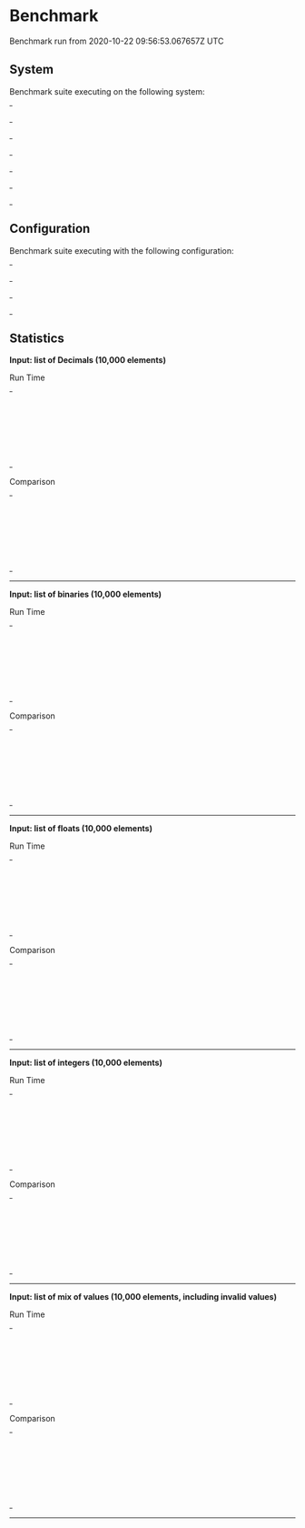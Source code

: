 # Benchmark

Benchmark run from 2020-10-22 09:56:53.067657Z UTC

## System

Benchmark suite executing on the following system:

<table style="width: 1%">
  <tr>
    <th style="width: 1%; white-space: nowrap">Operating System</th>
    <td>macOS</td>
  </tr><tr>
    <th style="white-space: nowrap">CPU Information</th>
    <td style="white-space: nowrap">Intel(R) Core(TM) i5-4570 CPU @ 3.20GHz</td>
  </tr><tr>
    <th style="white-space: nowrap">Number of Available Cores</th>
    <td style="white-space: nowrap">4</td>
  </tr><tr>
    <th style="white-space: nowrap">Available Memory</th>
    <td style="white-space: nowrap">32 GB</td>
  </tr><tr>
    <th style="white-space: nowrap">Elixir Version</th>
    <td style="white-space: nowrap">1.10.3</td>
  </tr><tr>
    <th style="white-space: nowrap">Erlang Version</th>
    <td style="white-space: nowrap">22.3.3</td>
  </tr>
</table>

## Configuration

Benchmark suite executing with the following configuration:

<table style="width: 1%">
  <tr>
    <th style="width: 1%">:time</th>
    <td style="white-space: nowrap">5 s</td>
  </tr><tr>
    <th>:parallel</th>
    <td style="white-space: nowrap">1</td>
  </tr><tr>
    <th>:warmup</th>
    <td style="white-space: nowrap">2 s</td>
  </tr>
</table>

## Statistics


__Input: list of Decimals (10,000 elements)__

Run Time
<table style="width: 1%">
  <tr>
    <th>Name</th>
    <th style="text-align: right">IPS</th>
    <th style="text-align: right">Average</th>
    <th style="text-align: right">Devitation</th>
    <th style="text-align: right">Median</th>
    <th style="text-align: right">99th&nbsp;%</th>
  </tr>
  <tr>
    <td style="white-space: nowrap">`Parse decimal by type`</td>
    <td style="white-space: nowrap; text-align: right">1.79 K</td>
    <td style="white-space: nowrap; text-align: right">559.87 μs</td>
    <td style="white-space: nowrap; text-align: right">±14.35%</td>
    <td style="white-space: nowrap; text-align: right">534 μs</td>
    <td style="white-space: nowrap; text-align: right">869.97 μs</td>
  </tr>
  <tr>
    <td style="white-space: nowrap">`Parse decimal by type` with default fun</td>
    <td style="white-space: nowrap; text-align: right">1.62 K</td>
    <td style="white-space: nowrap; text-align: right">618.34 μs</td>
    <td style="white-space: nowrap; text-align: right">±11.96%</td>
    <td style="white-space: nowrap; text-align: right">593 μs</td>
    <td style="white-space: nowrap; text-align: right">944 μs</td>
  </tr>
  <tr>
    <td style="white-space: nowrap">`Cast decimal`</td>
    <td style="white-space: nowrap; text-align: right">1.18 K</td>
    <td style="white-space: nowrap; text-align: right">849.28 μs</td>
    <td style="white-space: nowrap; text-align: right">±14.92%</td>
    <td style="white-space: nowrap; text-align: right">805 μs</td>
    <td style="white-space: nowrap; text-align: right">1436.29 μs</td>
  </tr>
  <tr>
    <td style="white-space: nowrap">`Cast decimal` with default fun</td>
    <td style="white-space: nowrap; text-align: right">1.07 K</td>
    <td style="white-space: nowrap; text-align: right">932.90 μs</td>
    <td style="white-space: nowrap; text-align: right">±10.44%</td>
    <td style="white-space: nowrap; text-align: right">895 μs</td>
    <td style="white-space: nowrap; text-align: right">1319.24 μs</td>
  </tr>
</table>
Comparison
<table style="width: 1%">
  <tr>
    <th>Name</th>
    <th style="text-align: right">IPS</th>
    <th style="text-align: right">Slower</th>
  <tr>
    <td style="white-space: nowrap">`Parse decimal by type`</td>
    <td style="white-space: nowrap;text-align: right">1.79 K</td>
    <td>&nbsp;</td>
  </tr>
  <tr>
    <td style="white-space: nowrap">`Parse decimal by type` with default fun</td>
    <td style="white-space: nowrap; text-align: right">1.62 K</td>
    <td style="white-space: nowrap; text-align: right">1.1x</td>
  </tr>
  <tr>
    <td style="white-space: nowrap">`Cast decimal`</td>
    <td style="white-space: nowrap; text-align: right">1.18 K</td>
    <td style="white-space: nowrap; text-align: right">1.52x</td>
  </tr>
  <tr>
    <td style="white-space: nowrap">`Cast decimal` with default fun</td>
    <td style="white-space: nowrap; text-align: right">1.07 K</td>
    <td style="white-space: nowrap; text-align: right">1.67x</td>
  </tr>
</table>
<hr/>

__Input: list of binaries (10,000 elements)__

Run Time
<table style="width: 1%">
  <tr>
    <th>Name</th>
    <th style="text-align: right">IPS</th>
    <th style="text-align: right">Average</th>
    <th style="text-align: right">Devitation</th>
    <th style="text-align: right">Median</th>
    <th style="text-align: right">99th&nbsp;%</th>
  </tr>
  <tr>
    <td style="white-space: nowrap">`Cast decimal`</td>
    <td style="white-space: nowrap; text-align: right">155.27</td>
    <td style="white-space: nowrap; text-align: right">6.44 ms</td>
    <td style="white-space: nowrap; text-align: right">±6.68%</td>
    <td style="white-space: nowrap; text-align: right">6.33 ms</td>
    <td style="white-space: nowrap; text-align: right">7.81 ms</td>
  </tr>
  <tr>
    <td style="white-space: nowrap">`Cast decimal` with default fun</td>
    <td style="white-space: nowrap; text-align: right">154.25</td>
    <td style="white-space: nowrap; text-align: right">6.48 ms</td>
    <td style="white-space: nowrap; text-align: right">±4.23%</td>
    <td style="white-space: nowrap; text-align: right">6.41 ms</td>
    <td style="white-space: nowrap; text-align: right">7.93 ms</td>
  </tr>
  <tr>
    <td style="white-space: nowrap">`Parse decimal by type`</td>
    <td style="white-space: nowrap; text-align: right">153.88</td>
    <td style="white-space: nowrap; text-align: right">6.50 ms</td>
    <td style="white-space: nowrap; text-align: right">±4.90%</td>
    <td style="white-space: nowrap; text-align: right">6.41 ms</td>
    <td style="white-space: nowrap; text-align: right">7.95 ms</td>
  </tr>
  <tr>
    <td style="white-space: nowrap">`Parse decimal by type` with default fun</td>
    <td style="white-space: nowrap; text-align: right">151.41</td>
    <td style="white-space: nowrap; text-align: right">6.60 ms</td>
    <td style="white-space: nowrap; text-align: right">±4.62%</td>
    <td style="white-space: nowrap; text-align: right">6.52 ms</td>
    <td style="white-space: nowrap; text-align: right">7.86 ms</td>
  </tr>
</table>
Comparison
<table style="width: 1%">
  <tr>
    <th>Name</th>
    <th style="text-align: right">IPS</th>
    <th style="text-align: right">Slower</th>
  <tr>
    <td style="white-space: nowrap">`Cast decimal`</td>
    <td style="white-space: nowrap;text-align: right">155.27</td>
    <td>&nbsp;</td>
  </tr>
  <tr>
    <td style="white-space: nowrap">`Cast decimal` with default fun</td>
    <td style="white-space: nowrap; text-align: right">154.25</td>
    <td style="white-space: nowrap; text-align: right">1.01x</td>
  </tr>
  <tr>
    <td style="white-space: nowrap">`Parse decimal by type`</td>
    <td style="white-space: nowrap; text-align: right">153.88</td>
    <td style="white-space: nowrap; text-align: right">1.01x</td>
  </tr>
  <tr>
    <td style="white-space: nowrap">`Parse decimal by type` with default fun</td>
    <td style="white-space: nowrap; text-align: right">151.41</td>
    <td style="white-space: nowrap; text-align: right">1.03x</td>
  </tr>
</table>
<hr/>

__Input: list of floats (10,000 elements)__

Run Time
<table style="width: 1%">
  <tr>
    <th>Name</th>
    <th style="text-align: right">IPS</th>
    <th style="text-align: right">Average</th>
    <th style="text-align: right">Devitation</th>
    <th style="text-align: right">Median</th>
    <th style="text-align: right">99th&nbsp;%</th>
  </tr>
  <tr>
    <td style="white-space: nowrap">`Parse decimal by type`</td>
    <td style="white-space: nowrap; text-align: right">61.48</td>
    <td style="white-space: nowrap; text-align: right">16.27 ms</td>
    <td style="white-space: nowrap; text-align: right">±2.39%</td>
    <td style="white-space: nowrap; text-align: right">16.16 ms</td>
    <td style="white-space: nowrap; text-align: right">18.25 ms</td>
  </tr>
  <tr>
    <td style="white-space: nowrap">`Parse decimal by type` with default fun</td>
    <td style="white-space: nowrap; text-align: right">60.58</td>
    <td style="white-space: nowrap; text-align: right">16.51 ms</td>
    <td style="white-space: nowrap; text-align: right">±3.39%</td>
    <td style="white-space: nowrap; text-align: right">16.36 ms</td>
    <td style="white-space: nowrap; text-align: right">18.90 ms</td>
  </tr>
  <tr>
    <td style="white-space: nowrap">`Cast decimal`</td>
    <td style="white-space: nowrap; text-align: right">59.80</td>
    <td style="white-space: nowrap; text-align: right">16.72 ms</td>
    <td style="white-space: nowrap; text-align: right">±1.96%</td>
    <td style="white-space: nowrap; text-align: right">16.62 ms</td>
    <td style="white-space: nowrap; text-align: right">18.47 ms</td>
  </tr>
  <tr>
    <td style="white-space: nowrap">`Cast decimal` with default fun</td>
    <td style="white-space: nowrap; text-align: right">59.32</td>
    <td style="white-space: nowrap; text-align: right">16.86 ms</td>
    <td style="white-space: nowrap; text-align: right">±1.97%</td>
    <td style="white-space: nowrap; text-align: right">16.75 ms</td>
    <td style="white-space: nowrap; text-align: right">18.10 ms</td>
  </tr>
</table>
Comparison
<table style="width: 1%">
  <tr>
    <th>Name</th>
    <th style="text-align: right">IPS</th>
    <th style="text-align: right">Slower</th>
  <tr>
    <td style="white-space: nowrap">`Parse decimal by type`</td>
    <td style="white-space: nowrap;text-align: right">61.48</td>
    <td>&nbsp;</td>
  </tr>
  <tr>
    <td style="white-space: nowrap">`Parse decimal by type` with default fun</td>
    <td style="white-space: nowrap; text-align: right">60.58</td>
    <td style="white-space: nowrap; text-align: right">1.01x</td>
  </tr>
  <tr>
    <td style="white-space: nowrap">`Cast decimal`</td>
    <td style="white-space: nowrap; text-align: right">59.80</td>
    <td style="white-space: nowrap; text-align: right">1.03x</td>
  </tr>
  <tr>
    <td style="white-space: nowrap">`Cast decimal` with default fun</td>
    <td style="white-space: nowrap; text-align: right">59.32</td>
    <td style="white-space: nowrap; text-align: right">1.04x</td>
  </tr>
</table>
<hr/>

__Input: list of integers (10,000 elements)__

Run Time
<table style="width: 1%">
  <tr>
    <th>Name</th>
    <th style="text-align: right">IPS</th>
    <th style="text-align: right">Average</th>
    <th style="text-align: right">Devitation</th>
    <th style="text-align: right">Median</th>
    <th style="text-align: right">99th&nbsp;%</th>
  </tr>
  <tr>
    <td style="white-space: nowrap">`Parse decimal by type`</td>
    <td style="white-space: nowrap; text-align: right">1069.57</td>
    <td style="white-space: nowrap; text-align: right">0.93 ms</td>
    <td style="white-space: nowrap; text-align: right">±8.77%</td>
    <td style="white-space: nowrap; text-align: right">0.91 ms</td>
    <td style="white-space: nowrap; text-align: right">1.31 ms</td>
  </tr>
  <tr>
    <td style="white-space: nowrap">`Parse decimal by type` with default fun</td>
    <td style="white-space: nowrap; text-align: right">967.38</td>
    <td style="white-space: nowrap; text-align: right">1.03 ms</td>
    <td style="white-space: nowrap; text-align: right">±9.23%</td>
    <td style="white-space: nowrap; text-align: right">1.00 ms</td>
    <td style="white-space: nowrap; text-align: right">1.42 ms</td>
  </tr>
  <tr>
    <td style="white-space: nowrap">`Cast decimal`</td>
    <td style="white-space: nowrap; text-align: right">774.07</td>
    <td style="white-space: nowrap; text-align: right">1.29 ms</td>
    <td style="white-space: nowrap; text-align: right">±11.66%</td>
    <td style="white-space: nowrap; text-align: right">1.24 ms</td>
    <td style="white-space: nowrap; text-align: right">1.93 ms</td>
  </tr>
  <tr>
    <td style="white-space: nowrap">`Cast decimal` with default fun</td>
    <td style="white-space: nowrap; text-align: right">729.14</td>
    <td style="white-space: nowrap; text-align: right">1.37 ms</td>
    <td style="white-space: nowrap; text-align: right">±10.10%</td>
    <td style="white-space: nowrap; text-align: right">1.32 ms</td>
    <td style="white-space: nowrap; text-align: right">1.99 ms</td>
  </tr>
</table>
Comparison
<table style="width: 1%">
  <tr>
    <th>Name</th>
    <th style="text-align: right">IPS</th>
    <th style="text-align: right">Slower</th>
  <tr>
    <td style="white-space: nowrap">`Parse decimal by type`</td>
    <td style="white-space: nowrap;text-align: right">1069.57</td>
    <td>&nbsp;</td>
  </tr>
  <tr>
    <td style="white-space: nowrap">`Parse decimal by type` with default fun</td>
    <td style="white-space: nowrap; text-align: right">967.38</td>
    <td style="white-space: nowrap; text-align: right">1.11x</td>
  </tr>
  <tr>
    <td style="white-space: nowrap">`Cast decimal`</td>
    <td style="white-space: nowrap; text-align: right">774.07</td>
    <td style="white-space: nowrap; text-align: right">1.38x</td>
  </tr>
  <tr>
    <td style="white-space: nowrap">`Cast decimal` with default fun</td>
    <td style="white-space: nowrap; text-align: right">729.14</td>
    <td style="white-space: nowrap; text-align: right">1.47x</td>
  </tr>
</table>
<hr/>

__Input: list of mix of values (10,000 elements, including invalid values)__

Run Time
<table style="width: 1%">
  <tr>
    <th>Name</th>
    <th style="text-align: right">IPS</th>
    <th style="text-align: right">Average</th>
    <th style="text-align: right">Devitation</th>
    <th style="text-align: right">Median</th>
    <th style="text-align: right">99th&nbsp;%</th>
  </tr>
  <tr>
    <td style="white-space: nowrap">`Parse decimal by type`</td>
    <td style="white-space: nowrap; text-align: right">162.12</td>
    <td style="white-space: nowrap; text-align: right">6.17 ms</td>
    <td style="white-space: nowrap; text-align: right">±3.17%</td>
    <td style="white-space: nowrap; text-align: right">6.13 ms</td>
    <td style="white-space: nowrap; text-align: right">6.98 ms</td>
  </tr>
  <tr>
    <td style="white-space: nowrap">`Cast decimal`</td>
    <td style="white-space: nowrap; text-align: right">159.93</td>
    <td style="white-space: nowrap; text-align: right">6.25 ms</td>
    <td style="white-space: nowrap; text-align: right">±3.31%</td>
    <td style="white-space: nowrap; text-align: right">6.20 ms</td>
    <td style="white-space: nowrap; text-align: right">6.96 ms</td>
  </tr>
  <tr>
    <td style="white-space: nowrap">`Parse decimal by type` with default fun</td>
    <td style="white-space: nowrap; text-align: right">158.36</td>
    <td style="white-space: nowrap; text-align: right">6.31 ms</td>
    <td style="white-space: nowrap; text-align: right">±3.62%</td>
    <td style="white-space: nowrap; text-align: right">6.26 ms</td>
    <td style="white-space: nowrap; text-align: right">7.18 ms</td>
  </tr>
  <tr>
    <td style="white-space: nowrap">`Cast decimal` with default fun</td>
    <td style="white-space: nowrap; text-align: right">156.80</td>
    <td style="white-space: nowrap; text-align: right">6.38 ms</td>
    <td style="white-space: nowrap; text-align: right">±4.48%</td>
    <td style="white-space: nowrap; text-align: right">6.30 ms</td>
    <td style="white-space: nowrap; text-align: right">7.79 ms</td>
  </tr>
</table>
Comparison
<table style="width: 1%">
  <tr>
    <th>Name</th>
    <th style="text-align: right">IPS</th>
    <th style="text-align: right">Slower</th>
  <tr>
    <td style="white-space: nowrap">`Parse decimal by type`</td>
    <td style="white-space: nowrap;text-align: right">162.12</td>
    <td>&nbsp;</td>
  </tr>
  <tr>
    <td style="white-space: nowrap">`Cast decimal`</td>
    <td style="white-space: nowrap; text-align: right">159.93</td>
    <td style="white-space: nowrap; text-align: right">1.01x</td>
  </tr>
  <tr>
    <td style="white-space: nowrap">`Parse decimal by type` with default fun</td>
    <td style="white-space: nowrap; text-align: right">158.36</td>
    <td style="white-space: nowrap; text-align: right">1.02x</td>
  </tr>
  <tr>
    <td style="white-space: nowrap">`Cast decimal` with default fun</td>
    <td style="white-space: nowrap; text-align: right">156.80</td>
    <td style="white-space: nowrap; text-align: right">1.03x</td>
  </tr>
</table>
<hr/>
